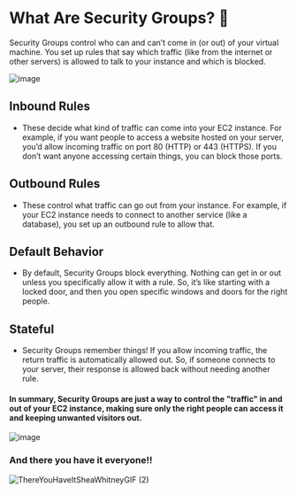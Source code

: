 # What Are Security Groups? 🤔

Security Groups  control who can and can’t come in (or out) of your virtual machine. You set up rules that say which traffic (like from the internet or other servers) is allowed to talk to your instance and which is blocked.

![image](https://github.com/user-attachments/assets/8441dbd3-1160-4334-bc9d-9edb30e80b53)

## Inbound Rules

- These decide what kind of traffic can come into your EC2 instance. For example, if you want people to access a website hosted on your server, you’d allow incoming traffic on port 80 (HTTP) or 443 (HTTPS). If you don’t want anyone accessing certain things, you can block those ports.

## Outbound Rules 

- These control what traffic can go out from your instance. For example, if your EC2 instance needs to connect to another service (like a database), you set up an outbound rule to allow that.

## Default Behavior 

- By default, Security Groups block everything. Nothing can get in or out unless you specifically allow it with a rule. So, it’s like starting with a locked door, and then you open specific windows and doors for the right people.

## Stateful

- Security Groups remember things! If you allow incoming traffic, the return traffic is automatically allowed out. So, if someone connects to your server, their response is allowed back without needing another rule.


#### In summary, Security Groups are just a way to control the "traffic" in and out of your EC2 instance, making sure only the right people can access it and keeping unwanted visitors out.

![image](https://github.com/user-attachments/assets/1d3efc47-0051-4b43-acd7-ca9ed3ee9b2f)

### And there you have it everyone!!

![ThereYouHaveItSheaWhitneyGIF (2)](https://github.com/user-attachments/assets/5c4b0d6e-e50e-4478-9606-41f95169e418)
